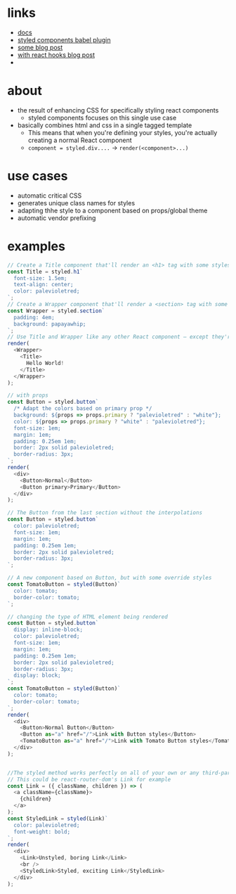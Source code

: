 # links
  - [docs](https://www.styled-components.com/docs/basics#motivation)
  - [styled components babel plugin](https://www.styled-components.com/docs/tooling#babel-plugin)
  - [some blog post](https://medium.com/building-crowdriff/styled-components-to-use-or-not-to-use-a6bb4a7ffc21)
  - [with react hooks blog post](https://medium.com/@kamish1/getting-started-with-styled-component-and-react-hook-ba851bbdeae3)
  -

# about
  - the result of enhancing CSS for specifically styling react components
    - styled components focuses on this single use case
  - basically combines html and css in a single tagged template
    - This means that when you're defining your styles, you're actually creating a normal React component
    - `component = styled.div....` -> `render(<component>...)`


# use cases
  - automatic critical CSS
  - generates unique class names for styles
  - adapting thhe style to a component based on props/global theme
  - automatic vendor prefixing



# examples
```js
// Create a Title component that'll render an <h1> tag with some styles
const Title = styled.h1`
  font-size: 1.5em;
  text-align: center;
  color: palevioletred;
`;
// Create a Wrapper component that'll render a <section> tag with some styles
const Wrapper = styled.section`
  padding: 4em;
  background: papayawhip;
`;
// Use Title and Wrapper like any other React component – except they're styled!
render(
  <Wrapper>
    <Title>
      Hello World!
    </Title>
  </Wrapper>
);

// with props
const Button = styled.button`
  /* Adapt the colors based on primary prop */
  background: ${props => props.primary ? "palevioletred" : "white"};
  color: ${props => props.primary ? "white" : "palevioletred"};
  font-size: 1em;
  margin: 1em;
  padding: 0.25em 1em;
  border: 2px solid palevioletred;
  border-radius: 3px;
`;
render(
  <div>
    <Button>Normal</Button>
    <Button primary>Primary</Button>
  </div>
);

// The Button from the last section without the interpolations
const Button = styled.button`
  color: palevioletred;
  font-size: 1em;
  margin: 1em;
  padding: 0.25em 1em;
  border: 2px solid palevioletred;
  border-radius: 3px;
`;

// A new component based on Button, but with some override styles
const TomatoButton = styled(Button)`
  color: tomato;
  border-color: tomato;
`;

// changing the type of HTML element being rendered
const Button = styled.button`
  display: inline-block;
  color: palevioletred;
  font-size: 1em;
  margin: 1em;
  padding: 0.25em 1em;
  border: 2px solid palevioletred;
  border-radius: 3px;
  display: block;
`;
const TomatoButton = styled(Button)`
  color: tomato;
  border-color: tomato;
`;
render(
  <div>
    <Button>Normal Button</Button>
    <Button as="a" href="/">Link with Button styles</Button>
    <TomatoButton as="a" href="/">Link with Tomato Button styles</TomatoButton>
  </div>
);


//The styled method works perfectly on all of your own or any third-party component, as long as they attach the passed className prop to a DOM element.
// This could be react-router-dom's Link for example
const Link = ({ className, children }) => (
  <a className={className}>
    {children}
  </a>
);
const StyledLink = styled(Link)`
  color: palevioletred;
  font-weight: bold;
`;
render(
  <div>
    <Link>Unstyled, boring Link</Link>
    <br />
    <StyledLink>Styled, exciting Link</StyledLink>
  </div>
);
```